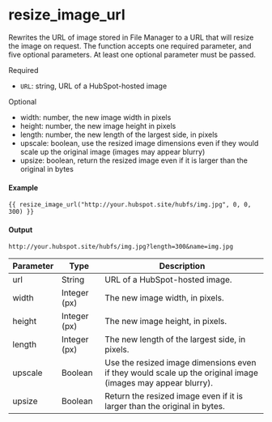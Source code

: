 # resize_image_url
Rewrites the URL of image stored in File Manager to a URL that will resize the image on request. The function accepts one required parameter, and five optional parameters. At least one optional parameter must be passed.

Required

- `URL`: string, URL of a HubSpot-hosted image

Optional

- width: number, the new image width in pixels
- height: number, the new image height in pixels
- length: number, the new length of the largest side, in pixels
- upscale: boolean, use the resized image dimensions even if they would scale up the original image (images may appear blurry)
- upsize: boolean, return the resized image even if it is larger than the original in bytes

#### Example
```jinja2
{{ resize_image_url("http://your.hubspot.site/hubfs/img.jpg", 0, 0, 300) }}
```

#### Output
```jinja2
http://your.hubspot.site/hubfs/img.jpg?length=300&name=img.jpg
```

| Parameter | Type | Description | 
|  ------  |  ------  |  ------  | 
| url | String | URL of a HubSpot-hosted image. | 
| width | Integer (px) | The new image width, in pixels. | 
| height | Integer (px) | The new image height, in pixels. | 
| length | Integer (px) | The new length of the largest side, in pixels. | 
| upscale | Boolean | Use the resized image dimensions even if they would scale up the original image (images may appear blurry). | 
| upsize | Boolean | Return the resized image even if it is larger than the original in bytes. | 

